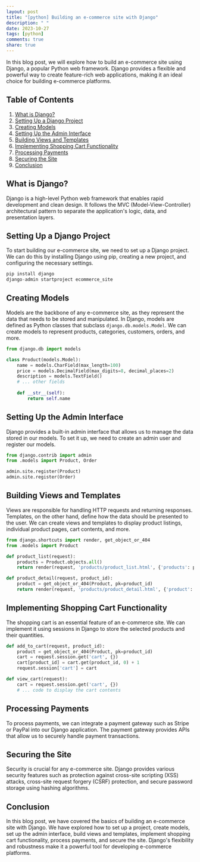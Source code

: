 ```yaml
---
layout: post
title: "[python] Building an e-commerce site with Django"
description: " "
date: 2023-10-27
tags: [python]
comments: true
share: true
---
```


In this blog post, we will explore how to build an e-commerce site using Django, a popular Python web framework. Django provides a flexible and powerful way to create feature-rich web applications, making it an ideal choice for building e-commerce platforms.

## Table of Contents
1. [What is Django?](#what-is-django)
2. [Setting Up a Django Project](#setting-up-a-django-project)
3. [Creating Models](#creating-models)
4. [Setting Up the Admin Interface](#setting-up-the-admin-interface)
5. [Building Views and Templates](#building-views-and-templates)
6. [Implementing Shopping Cart Functionality](#implementing-shopping-cart-functionality)
7. [Processing Payments](#processing-payments)
8. [Securing the Site](#securing-the-site)
9. [Conclusion](#conclusion)

## What is Django? <a name="what-is-django"></a>

Django is a high-level Python web framework that enables rapid development and clean design. It follows the MVC (Model-View-Controller) architectural pattern to separate the application's logic, data, and presentation layers.

## Setting Up a Django Project <a name="setting-up-a-django-project"></a>

To start building our e-commerce site, we need to set up a Django project. We can do this by installing Django using pip, creating a new project, and configuring the necessary settings.

```python
pip install django
django-admin startproject ecommerce_site
```

## Creating Models <a name="creating-models"></a>

Models are the backbone of any e-commerce site, as they represent the data that needs to be stored and manipulated. In Django, models are defined as Python classes that subclass `django.db.models.Model`. We can create models to represent products, categories, customers, orders, and more.

```python
from django.db import models

class Product(models.Model):
    name = models.CharField(max_length=100)
    price = models.DecimalField(max_digits=8, decimal_places=2)
    description = models.TextField()
    # ... other fields
    
    def __str__(self):
        return self.name
```

## Setting Up the Admin Interface <a name="setting-up-the-admin-interface"></a>

Django provides a built-in admin interface that allows us to manage the data stored in our models. To set it up, we need to create an admin user and register our models.

```python
from django.contrib import admin
from .models import Product, Order

admin.site.register(Product)
admin.site.register(Order)
```

## Building Views and Templates <a name="building-views-and-templates"></a>

Views are responsible for handling HTTP requests and returning responses. Templates, on the other hand, define how the data should be presented to the user. We can create views and templates to display product listings, individual product pages, cart contents, and more.

```python
from django.shortcuts import render, get_object_or_404
from .models import Product

def product_list(request):
    products = Product.objects.all()
    return render(request, 'products/product_list.html', {'products': products})

def product_detail(request, product_id):
    product = get_object_or_404(Product, pk=product_id)
    return render(request, 'products/product_detail.html', {'product': product})
```

## Implementing Shopping Cart Functionality <a name="implementing-shopping-cart-functionality"></a>

The shopping cart is an essential feature of an e-commerce site. We can implement it using sessions in Django to store the selected products and their quantities.

```python
def add_to_cart(request, product_id):
    product = get_object_or_404(Product, pk=product_id)
    cart = request.session.get('cart', {})
    cart[product_id] = cart.get(product_id, 0) + 1
    request.session['cart'] = cart

def view_cart(request):
    cart = request.session.get('cart', {})
    # ... code to display the cart contents
```

## Processing Payments <a name="processing-payments"></a>

To process payments, we can integrate a payment gateway such as Stripe or PayPal into our Django application. The payment gateway provides APIs that allow us to securely handle payment transactions.

## Securing the Site <a name="securing-the-site"></a>

Security is crucial for any e-commerce site. Django provides various security features such as protection against cross-site scripting (XSS) attacks, cross-site request forgery (CSRF) protection, and secure password storage using hashing algorithms.

## Conclusion <a name="conclusion"></a>

In this blog post, we have covered the basics of building an e-commerce site with Django. We have explored how to set up a project, create models, set up the admin interface, build views and templates, implement shopping cart functionality, process payments, and secure the site. Django's flexibility and robustness make it a powerful tool for developing e-commerce platforms.